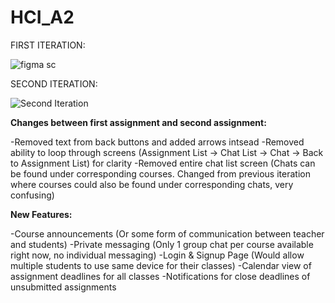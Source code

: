 # HCI_A2

FIRST ITERATION:

![figma sc](https://user-images.githubusercontent.com/72348647/155900628-7087034d-e98d-4135-94ba-e0c650ae8d78.PNG)

SECOND ITERATION:

![Second Iteration](https://user-images.githubusercontent.com/72348647/155900631-04e31873-fec6-4b00-bb5e-127a0b12d2e0.PNG)

**Changes between first assignment and second assignment:**

-Removed text from back buttons and added arrows intsead
-Removed ability to loop through screens (Assignment List -> Chat List -> Chat -> Back to Assignment List) for clarity
-Removed entire chat list screen (Chats can be found under corresponding courses.  Changed from previous iteration where courses could also be found under corresponding chats, very confusing)


**New Features:**

-Course announcements (Or some form of communication between teacher and students)
-Private messaging (Only 1 group chat per course available right now, no individual messaging)
-Login & Signup Page (Would allow multiple students to use same device for their classes)
-Calendar view of assignment deadlines for all classes
-Notifications for close deadlines of unsubmitted assignments

